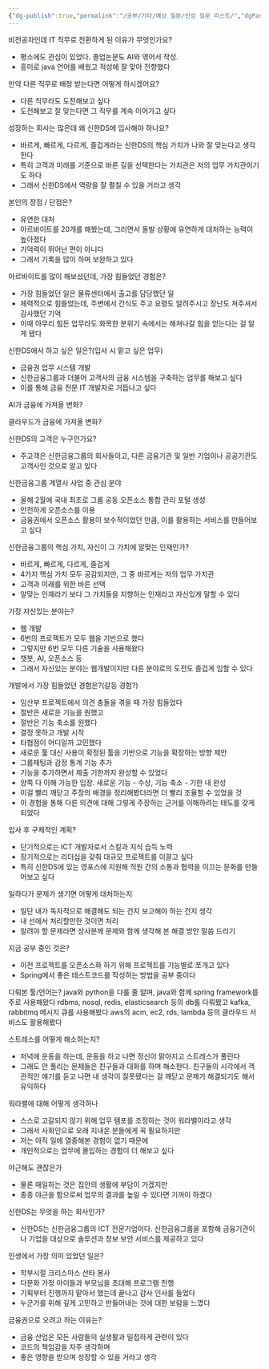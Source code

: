 ```yaml
---
{"dg-publish":true,"permalink":"/공부/기타/예상 질문/인성 질문 리스트/","dgPassFrontmatter":true}
---
```


비전공자인데 IT 직무로 전환하게 된 이유가 무엇인가요?
- 평소에도 관심이 있었다. 졸업논문도 AI와 엮어서 작성.
- 흥미로 java 언어를 배웠고 적성에 잘 맞아 전향했다

만약 다른 직무로 배정 받는다면 어떻게 하시겠어요?
- 다른 직무라도 도전해보고 싶다
- 도전해보고 잘 맞는다면 그 직무를 계속 이어가고 싶다

성장하는 회사는 많은데 왜 신한DS에 입사해야 하나요?
- 바르게, 빠르게, 다르게, 즐겁게라는 신한DS의 핵심 가치가 나와 잘 맞는다고 생각한다
- 특히 고객과 미래를 기준으로 바른 길을 선택한다는 가치관은 저의 업무 가치관이기도 하다
- 그래서 신한DS에서 역량을 잘 펼칠 수 있을 거라고 생각

본인의 장점 / 단점은?
- 유연한 대처
- 아르바이트를 20개를 해봤는데, 그러면서 돌발 상황에 유연하게 대처하는 능력이 높아졌다
- 기억력이 뛰어난 편이 아니다
- 그래서 기록을 많이 하며 보완하고 있다

아르바이트를 많이 해보셨던데, 가장 힘들었던 경험은?
- 가장 힘들었던 일은 물류센터에서 출고를 담당했던 일
- 체력적으로 힘들었는데, 주변에서 간식도 주고 요령도 알려주시고 장난도 쳐주셔서 감사했던 기억
- 이때 아무리 힘든 업무라도 화목한 분위기 속에서는 해쳐나갈 힘을 얻는다는 걸 알게 됐다

신한DS에서 하고 싶은 일은?(입사 시 맡고 싶은 업무)
- 금융권 업무 시스템 개발
- 신한금융그룹과 더불어 고객사의 금융 시스템을 구축하는 업무를 해보고 싶다
- 이를 통해 금융 전문 IT 개발자로 거듭나고 싶다

AI가 금융에 가져올 변화?

클라우드가 금융에 가져올 변화?

신한DS의 고객은 누구인가요?
- 주고객은 신한금융그룹의 회사들이고, 다른 금융기관 및 일반 기업이나 공공기관도 고객사인 것으로 알고 있다

신한금융그룹 계열사 사업 중 관심 분야
- 올해 2월에 국내 최초로 그룹 공동 오픈소스 통합 관리 포털 생성
- 안전하게 오픈소스를 이용
- 금융권에서 오픈소스 활용이 보수적이었던 만큼, 이를 활용하는 서비스를 만들어보고  싶다

신한금융그룹의 핵심 가치, 자신이 그 가치에 알맞는 인재인가?
- 바르게, 빠르게, 다르게, 즐겁게
- 4가지 핵심 가치 모두 공감되지만, 그 중 바르게는 저의 업무 가치관
- 고객과 미래를 위한 바른 선택
- 알맞는 인재라기 보다 그 가치들을 지향하는 인재라고 자신있게 말할 수 있다

가장 자신있는 분야는?
- 웹 개발
- 6번의 프로젝트가 모두 웹을 기반으로 했다
- 그렇지만 6번 모두 다른 기술을 사용해왔다
- 챗봇, AI, 오픈소스 등
- 그래서 자신있는 분야는 웹개발이지만 다른 분야로의 도전도 즐겁게 임할 수 있다

개발에서 가장 힘들었던 경험은?(갈등 경험?)
- 임산부 프로젝트에서 의견 충돌을 겪을 때 가장 힘들었다
- 절반은 새로운 기능을 원했고
- 절반은 기능 축소를 원했다
- 결정 못하고 개발 시작
- 타협점이 어디일까 고민했다
- 새로운 툴 대신 사용이 확정된 툴을 기반으로 기능을 확장하는 방향 제안
- 그룹채팅과 감정 통계 기능 추가
- 기능을 추가하면서 제출 기한까지 완성할 수 있었다
- 양쪽 다 이해 가능한 입장. 새로운 기능 - 수상, 기능 축소 - 기한 내 완성
- 이걸 빨리 깨닫고 주장의 배경을 정리해봤더라면 더 빨리 조율할 수 있었을 것
- 이 경험을 통해 다른 의견에 대해 그렇게 주장하는 근거를 이해하려는 태도를 갖게 되었다

입사 후 구체적인 계획?
- 단기적으로는 ICT 개발자로서 스킬과 지식 습득 노력
- 장기적으로는 리더십을 갖춰 대규모 프로젝트를 이끌고 싶다
- 특히 신한DS에 있는 영포스에 지원해 직원 간의 소통과 협력을 이끄는 문화를 만들어보고 싶다

일하다가 문제가 생기면 어떻게 대처하는지
- 일단 내가 독자적으로 해결해도 되는 건지 보고해야 하는 건지 생각
- 내 선에서 처리할만한 것이면 처리
- 알려야 할 문제라면 상사분께 문제와 함께 생각해 본 해결 방안 말씀 드리기

지금 공부 중인 것은?
- 이전 프로젝트를 오픈소스화 하기 위해 프로젝트를 기능별로 쪼개고 있다
- Spring에서 좋은 테스트코드를 작성하는 방법을 공부 중이다

다뤄본 툴/언어는?
java와 python을 다룰 줄 알며, java와 함께 spring framework를 주로 사용해왔다
rdbms, nosql, redis, elasticsearch 등의 db를 다뤄봤고
kafka, rabbitmq 메시지 큐를 사용해봤다
aws의 acm, ec2, rds, lambda 등의 클라우드 서비스도 활용해봤다

스트레스를 어떻게 해소하는지?
- 저녁에 운동을 하는데, 운동을 하고 나면 정신이 맑아지고 스트레스가 풀린다
- 그래도 안 풀리는 문제들은 친구들과 대화를 하며 해소한다. 친구들의 시각에서 객관적인 얘기를 듣고 나면 내 생각이 잘못됐다는 걸 깨닫고 문제가 해결되기도 해서 유익하다

워라밸에 대해 어떻게 생각하나
- 스스로 고갈되지 않기 위해 업무 템포를 조정하는 것이 워라밸이라고 생각
- 그래서 사회인으로 오래 지내온 분들에게 꼭 필요하지만
- 저는 아직 일에 열중해본 경험이 없기 때문에
- 개인적으로는 업무에 몰입하는 경험이 더 해보고 싶다

야근해도 괜찮은가
- 물론 매일하는 것은 집안의 생활에 부담이 가겠지만
- 종종 야근을 함으로써 업무의 결과를 높일 수 있다면 기꺼이 하겠다

신한DS는 무엇을 하는 회사인가?
- 신한DS는 신한금융그룹의 ICT 전문기업이다. 신한금융그룹을 포함해 금융기관이나 기업을 대상으로 솔루션과 정보 보안 서비스를 제공하고 있다

인생에서 가장 의미 있었던 일은?
- 학부시절 크리스마스 산타 봉사
- 다문화 가정 아이들과 부모님을 초대해 프로그램 진행
- 기획부터 진행까지 맡아서 했는데 끝나고 감사 인사를 들었다
- 누군가를 위해 깊게 고민하고 만들어내는 것에 대한 보람을 느꼈다

금융권으로 오려고 하는 이유는?
- 금융 산업은 모든 사람들의 실생활과 밀접하게 관련이 있다
- 코드의 책임감을 자주 생각하며
- 좋은 영향을 받으며 성장할  수 있을 거라고 생각